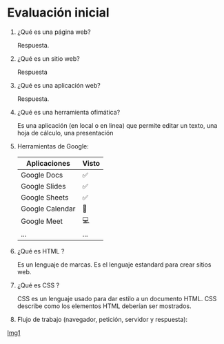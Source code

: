 # Evaluación inicial
1. ¿Qué es una página web?
    
    Respuesta.

2. ¿Qué es un sitio web?

    Respuesta

3. ¿Qué es una aplicación web?

    Respuesta.

4. ¿Qué es una herramienta ofimática?

    Es una aplicación (en local o en linea) que permite editar un texto, una hoja de cálculo, una presentación

5. Herramientas de Google:

    | Aplicaciones | Visto |
    | ------------ | ----- |
    | Google Docs | :white_check_mark: |
    | Google Slides | :white_check_mark: |
    | Google Sheets | :white_check_mark: |
    | Google Calendar | :date: |
    | Google Meet | :computer: |
    | ... | ... |

6. ¿Qué es HTML ?

    Es un lenguaje de marcas. Es el lenguaje estandard para crear sitios web.

7. ¿Qué es CSS ?

    CSS es un lenguaje usado para dar estilo a un documento HTML. CSS describe como los elementos HTML deberían ser mostrados.

8. Flujo de trabajo (navegador, petición, servidor y respuesta):

[Img1](img/IMG1.png)